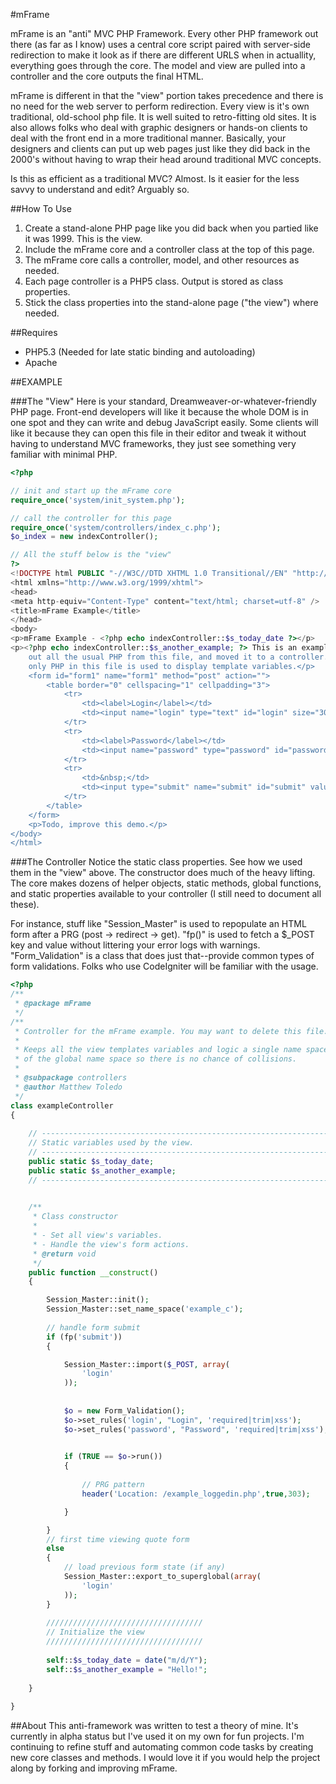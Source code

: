 #mFrame

mFrame is an "anti" MVC PHP Framework.   Every other PHP framework out there (as far as I know) uses a central core script paired with server-side redirection to make it look as if there are different URLS when in actuallity, everything goes through the core.  The model and view are pulled into a controller and the core outputs the final HTML.   

mFrame is different in that the "view" portion takes precedence and there is no need for the web server to perform redirection. Every view is it's own traditional, old-school php file. It is well suited to retro-fitting old sites.  It is also allows folks who deal with graphic designers or hands-on clients to deal with the front end in a more traditional manner.  Basically, your designers and clients can put up web pages just like they did back in the 2000's without having to wrap their head around traditional MVC concepts.

Is this as efficient as a traditional MVC?  Almost.  Is it easier for the less savvy to understand and edit?  Arguably so.

##How To Use
1) Create a stand-alone PHP page like you did back when you partied like it was 1999.  This is the view.
2) Include the mFrame core and a controller class at the top of this page.
3) The mFrame core calls a controller, model, and other resources as needed.
4) Each page controller is a PHP5 class.  Output is stored as class properties.
5) Stick the class properties into the stand-alone page ("the view") where needed.

##Requires
- PHP5.3 (Needed for late static binding and autoloading)
- Apache 


##EXAMPLE

###The "View"
Here is your standard, Dreamweaver-or-whatever-friendly PHP page.  Front-end developers will like it because the whole DOM is in one spot and they can write and debug JavaScript easily.  Some clients will like it because they can open this file in their editor and tweak it without having to understand MVC frameworks, they just see something very familiar with minimal PHP.

```php
<?php

// init and start up the mFrame core
require_once('system/init_system.php');

// call the controller for this page
require_once('system/controllers/index_c.php');
$o_index = new indexController();

// All the stuff below is the "view"
?>
<!DOCTYPE html PUBLIC "-//W3C//DTD XHTML 1.0 Transitional//EN" "http://www.w3.org/TR/xhtml1/DTD/xhtml1-transitional.dtd">
<html xmlns="http://www.w3.org/1999/xhtml">
<head>
<meta http-equiv="Content-Type" content="text/html; charset=utf-8" />
<title>mFrame Example</title>
</head>
<body>
<p>mFrame Example - <?php echo indexController::$s_today_date ?></p>
<p><?php echo indexController::$s_another_example; ?> This is an example of a page previously designed without mFrame. I've stripped
	out all the usual PHP from this file, and moved it to a controller. Now, the
	only PHP in this file is used to display template variables.</p>
	<form id="form1" name="form1" method="post" action="">
		<table border="0" cellspacing="1" cellpadding="3">
			<tr>
				<td><label>Login</label></td>
				<td><input name="login" type="text" id="login" size="30" maxlength="64" value="<?php echo fp('login') ?>"/></td>
			</tr>
			<tr>
				<td><label>Password</label></td>
				<td><input name="password" type="password" id="password" size="30" maxlength="128" value="<?php echo fp('password') ?>" /></td>
			</tr>
			<tr>
				<td>&nbsp;</td>
				<td><input type="submit" name="submit" id="submit" value="Submit" /></td>
			</tr>
		</table>
	</form>
	<p>Todo, improve this demo.</p>
</body>
</html>
```



###The Controller
Notice the static class properties.  See how we used them in the "view" above.  The constructor does
much of the heavy lifting.  The core makes dozens of helper objects, static methods, global functions, and
static properties available to your controller (I still need to document all these).

For instance, stuff like "Session_Master" is used to repopulate an HTML form after a PRG (post -> redirect -> get).  "fp()" is used to fetch a $_POST key and value without littering your error logs with warnings.  "Form_Validation" is a class that does just that--provide common types of form validations.  Folks who use CodeIgniter will be familiar with the usage.

```php
<?php
/**
 * @package mFrame
 */
/**
 * Controller for the mFrame example. You may want to delete this file.
 * 
 * Keeps all the view templates variables and logic a single name space and out 
 * of the global name space so there is no chance of collisions.
 * 
 * @subpackage controllers
 * @author Matthew Toledo
 */
class exampleController
{
	
	// -------------------------------------------------------------------------
	// Static variables used by the view.
	// -------------------------------------------------------------------------
	public static $s_today_date;
	public static $s_another_example;	
	// -------------------------------------------------------------------------
	

	/**
	 * Class constructor 
	 * 
	 * - Set all view's variables.  
	 * - Handle the view's form actions.
	 * @return void
	 */
	public function __construct()
	{

		Session_Master::init();
		Session_Master::set_name_space('example_c');
		
		// handle form submit
		if (fp('submit')) 
		{

			Session_Master::import($_POST, array(
				'login'
			));
			
			
			$o = new Form_Validation();
			$o->set_rules('login', "Login", 'required|trim|xss');
			$o->set_rules('password', "Password", 'required|trim|xss');

			
			if (TRUE == $o->run()) 
			{
				
				// PRG pattern
				header('Location: /example_loggedin.php',true,303);

			}

		}
		// first time viewing quote form
		else
		{
			// load previous form state (if any)
			Session_Master::export_to_superglobal(array(
				'login'
			));
		}
		
		///////////////////////////////////
		// Initialize the view
		///////////////////////////////////
		
		self::$s_today_date = date("m/d/Y");
		self::$s_another_example = "Hello!";
		
	}
	
}
```


##About
This anti-framework was written to test a theory of mine.  It's currently in alpha status but I've used it on my own for
fun projects.  I'm continuing to refine stuff and automating common code tasks by creating new core classes and methods.
I would love it if you would help the project along by forking and improving mFrame.
